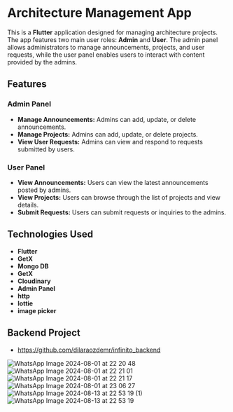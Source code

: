 # Architecture Management App

This is a **Flutter** application designed for managing architecture projects. The app features two main user roles: **Admin** and **User**. The admin panel allows administrators to manage announcements, projects, and user requests, while the user panel enables users to interact with content provided by the admins.

## Features

### Admin Panel
- **Manage Announcements:** Admins can add, update, or delete announcements.
- **Manage Projects:** Admins can add, update, or delete projects.
- **View User Requests:** Admins can view and respond to requests submitted by users.

### User Panel
- **View Announcements:** Users can view the latest announcements posted by admins.
- **View Projects:** Users can browse through the list of projects and view details.
- **Submit Requests:** Users can submit requests or inquiries to the admins.

## Technologies Used

- **Flutter**
- **GetX**
- **Mongo DB**
- **GetX**
- **Cloudinary**
- **Admin Panel**
- **http**
- **lottie**
- **image picker**
  
## Backend Project
- https://github.com/dilaraozdemr/infinito_backend



![WhatsApp Image 2024-08-01 at 22 20 48](https://github.com/user-attachments/assets/899bb7ab-5d1d-42f0-9a1a-7d354f53b598)
![WhatsApp Image 2024-08-01 at 22 21 01](https://github.com/user-attachments/assets/c2c5373d-9af0-41b6-b6d2-8aa5e945204a)
![WhatsApp Image 2024-08-01 at 22 21 17](https://github.com/user-attachments/assets/149f003e-f5ac-41b3-bf28-f754230031c3)
![WhatsApp Image 2024-08-01 at 23 06 27](https://github.com/user-attachments/assets/d2ebc1eb-70e3-49bd-a483-0ab3c9ef658f)
![WhatsApp Image 2024-08-13 at 22 53 19 (1)](https://github.com/user-attachments/assets/56e8acf7-d45a-4f4c-a2ce-3460b80db07e)
![WhatsApp Image 2024-08-13 at 22 53 19](https://github.com/user-attachments/assets/4562478a-d56d-40c5-93a4-2c653fc21a29)
